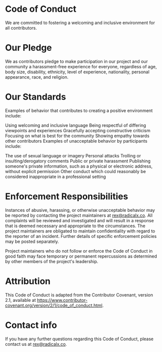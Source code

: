 # Code of Conduct
We are committed to fostering a welcoming and inclusive environment for all contributors.

# Our Pledge
We as contributors pledge to make participation in our project and our community a harassment-free experience for everyone, regardless of age, body size, disability, ethnicity, level of experience, nationality, personal appearance, race, and religion.

# Our Standards
Examples of behavior that contributes to creating a positive environment include:

Using welcoming and inclusive language
Being respectful of differing viewpoints and experiences
Gracefully accepting constructive criticism
Focusing on what is best for the community
Showing empathy towards other contributors
Examples of unacceptable behavior by participants include:

The use of sexual language or imagery
Personal attacks
Trolling or insulting/derogatory comments
Public or private harassment
Publishing someone's private information, such as a physical or electronic address, without explicit permission
Other conduct which could reasonably be considered inappropriate in a professional setting

# Enforcement Responsibilities
Instances of abusive, harassing, or otherwise unacceptable behavior may be reported by contacting the project maintainers at rex@radicalx.co. All complaints will be reviewed and investigated and will result in a response that is deemed necessary and appropriate to the circumstances. The project maintainers are obligated to maintain confidentiality with regard to the reporter of an incident. Further details of specific enforcement policies may be posted separately.

Project maintainers who do not follow or enforce the Code of Conduct in good faith may face temporary or permanent repercussions as determined by other members of the project's leadership.

# Attribution
This Code of Conduct is adapted from the Contributor Covenant, version 2.1, available at https://www.contributor-covenant.org/version/2/1/code_of_conduct.html.

# Contact info
If you have any further questions regarding this Code of Conduct, please contact us at rex@radicalx.co.